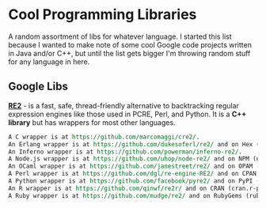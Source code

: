 # Cool Programming Libraries

A random assortment of libs for whatever language. I started this list because I wanted to make note of some cool Google code projects written in Java and/or C++, but until the list gets bigger I'm throwing random stuff for any language in here. 

## Google Libs

**[RE2](https://github.com/google/re2)** - is a fast, safe, thread-friendly alternative to backtracking regular expression engines like those used in PCRE, Perl, and Python. It is a **C++ library** but has wrappers for most other languages.

```reStructuredText
A C wrapper is at https://github.com/marcomaggi/cre2/.
An Erlang wrapper is at https://github.com/dukesoferl/re2/ and on Hex (hex.pm).
An Inferno wrapper is at https://github.com/powerman/inferno-re2/.
A Node.js wrapper is at https://github.com/uhop/node-re2/ and on NPM (npmjs.com).
An OCaml wrapper is at https://github.com/janestreet/re2/ and on OPAM (opam.ocaml.org).
A Perl wrapper is at https://github.com/dgl/re-engine-RE2/ and on CPAN (cpan.org).
A Python wrapper is at https://github.com/facebook/pyre2/ and on PyPI (pypi.org).
An R wrapper is at https://github.com/qinwf/re2r/ and on CRAN (cran.r-project.org).
A Ruby wrapper is at https://github.com/mudge/re2/ and on RubyGems (rubygems.org).
```

